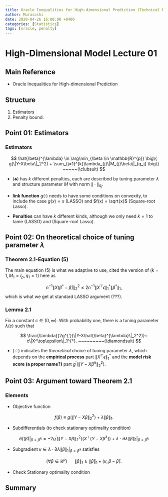 ```yaml
---
title: Oracle Inequalities for High-dimensional Prediction (Technical Review)
author: Murasashi
date: 2020-04-26 16:00:00 +0400
categories: [Statistics] 
tags: [oracle, penalty]
---
```


# High-Dimensional Model Lecture 01

## Main Reference

- Oracle Inequalities for High-dimensional Prediction



## Structure

1. Estimators
2. Penalty bound.

## Point 01: Estimators


### Estimators

$$
\hat{\beta}^{\lambda} 
\in \arg\min_{\beta \in \mathbb{R}^{p}}
\big\{
g(\|Y-X\beta\|_2^2)
+
\sum_{j=1}^{k}\lambda_{j}\|M_{j}\beta\|_{q_j}
\big\} ~~~~~(\clubsuit)
$$

- $(\clubsuit)$ has $k$ different penalties, each are described by tuning parameter  $\lambda$ and structure parameter $M$ with norm $\|\cdot\|_{q_j}$.

- __link function__ $g(\cdot)$ needs to have some conditions on convexity, to include the case $g(x)=x$ (LASSO) and $f(x) = \sqrt{x}$ (Square-root Lasso).

- __Penalties__  can have $k$ different kinds, although we only need $k=1$ to tame  (LASSO) and (Square-root Lasso).
 
## Point 02: On theoretical choice of tuning parameter $\lambda$


### Theorem 2.1-Equation (5)
The main equation (5) is what we adaptive to use, cited the version of $(k=1, M_1=I_p, q_1 = 1)$ here as

$$
n^{-1}\|X(\beta^{*}-\bar{\beta})\|^2_2
\le 
2n^{-1}\|X^\top\epsilon\|^{*}_{1}\|\beta^{*}\|_1,
$$
which is what we get at standard LASSO argument (???).

### Lemma 2.1

Fix a constant $c\in(0,\infty)$. With probability one, there is a tuning parameter $\lambda(c)$ such that 

$$
\frac{\lambda}{2g^{'}(\|Y-X\hat{\beta}^{\lambda}\|_2^2)}= c\|X^\top\epsilon\|_1^{*}. ~~~~~~~~~(\diamondsuit)
$$

- $(\diamondsuit)$ indicates the _theoretical_ choice of tuning parameter $\lambda$, which depends on the __empirical process__ part $\|X^\top\epsilon\|_1^{*}$ and the __model risk score (a proper name?)__ part $g^{'}(\|Y-X\hat{\beta}^{\lambda}\|_2^2)$.


## Point 03: Argument toward Theorem 2.1

### Elements

- Objective function

$$f(\beta) \equiv g(\|Y-X\beta\|_2^2)+\lambda\|\beta\|_1.$$

- Subdifferentials (to check stationary optimality condition)

$$\partial f(\beta)|_{\beta = \hat{\beta}^{\lambda}}
=-2g^{'}(\|Y-X\beta\|_2^2)(X^\top(Y-X\hat{\beta}^{\lambda})) + \lambda \cdot \partial \lambda\|\beta\|_1|_{\beta = \hat{\beta}^{\lambda}}$$

- Subgradient $\kappa \in \lambda \cdot \partial \lambda\|\beta\|_1|_{\beta = \hat{\beta}^{\lambda}}$ satisfies

$$(\forall \beta \in \mathbb{R}^{p})~~~~~~\|\beta\|_1 \ge \|\hat{\beta}\|_1 + \langle \kappa, \beta-\hat{\beta} \rangle.$$

- Check Stationary optimality condition


## Summary
